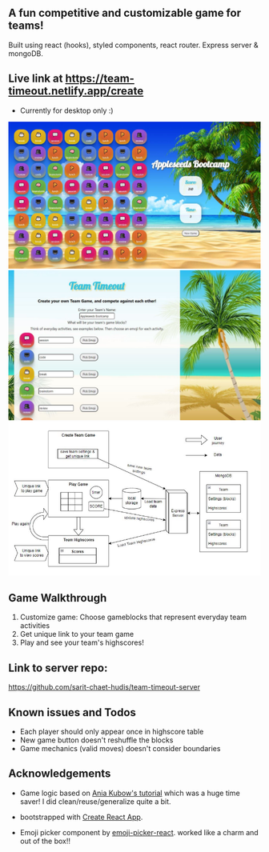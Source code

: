## A fun competitive and customizable game for teams!

Built using react (hooks), styled components, react router. Express server & mongoDB.

## Live link at https://team-timeout.netlify.app/create

- Currently for desktop only :)

![Play game screenshot](https://github.com/sarit-chaet-hudis/team-timeout/blob/main/src/Assets/images/Screenshot2.JPG)
![Create new game screenshot](https://github.com/sarit-chaet-hudis/team-timeout/blob/main/src/Assets/images/Screenshot1.JPG)
![Team Timout Flowchart](https://github.com/sarit-chaet-hudis/team-timeout/blob/main/src/Assets/images/team%20timeout-general%20flow.jpg)

## Game Walkthrough

1. Customize game: Choose gameblocks that represent everyday team activities
2. Get unique link to your team game
3. Play and see your team's highscores!

## Link to server repo:

https://github.com/sarit-chaet-hudis/team-timeout-server

## Known issues and Todos

- Each player should only appear once in highscore table
- New game button doesn't reshuffle the blocks
- Game mechanics (valid moves) doesn't consider boundaries

## Acknowledgements

- Game logic based on [Ania Kubow's tutorial](https://github.com/kubowania/candy-crush-reactjs/blob/main/src/App.js) which was a huge time saver! I did clean/reuse/generalize quite a bit.

- bootstrapped with [Create React App](https://github.com/facebook/create-react-app).

- Emoji picker component by [emoji-picker-react](https://github.com/ealush/emoji-picker-react). worked like a charm and out of the box!!
